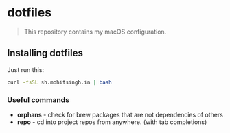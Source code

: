 # dotfiles

> This repository contains my macOS configuration.

## Installing dotfiles

Just run this:

```sh
curl -fsSL sh.mohitsingh.in | bash
```

### Useful commands

- **orphans** - check for brew packages that are not dependencies of others
- **repo** - cd into project repos from anywhere. (with tab completions)
